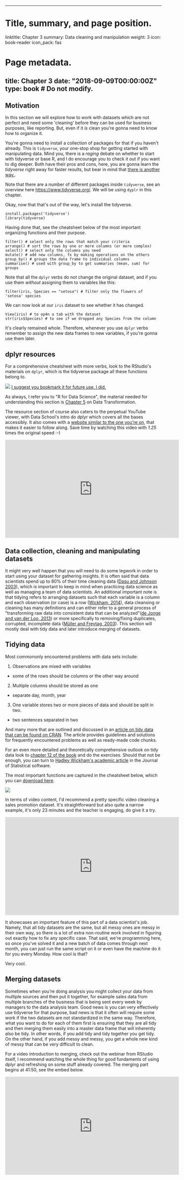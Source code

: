 
---
# Title, summary, and page position.
linktitle: Chapter 3
summary: Data cleaning and manipulation
weight: 3
icon: book-reader
icon_pack: fas

# Page metadata.
title: Chapter 3
date: "2018-09-09T00:00:00Z"
type: book  # Do not modify.
---

## Motivation

In this section we will explore how to work with datasets which are not perfect and need some 'cleaning' before they can be used for business purposes, like reporting. But, even if it _is_ clean you're gonna need to know how to organize it. 

You're gonna need to install a collection of packages for that if you haven't already. This is `tidyverse`, your one-stop shop for getting started with manipulating data. Mind you, there is a _raging_ debate on whether to start with tidyverse or base R, and I do encourage you to check it out if you want to dig deeper. Both have their pros and cons, here, you are gonna learn the _tidyverse_ right away for faster results, but bear in mind that [there is another way.](https://github.com/matloff/TidyverseSkeptic).

Note that there are a number of different packages inside  `tidyverse`, see an overview here https://www.tidyverse.org/. We will be using `dyplr` in this chapter. 

Okay, now that that's out of the way, let's install the tidyverse. 
```
install.packages('tidyverse')
library(tidyverse)
```
Having done that, see the cheatsheet below of the most important organizing functions and their purpose.
```
filter() # select only the rows that match your criteria
arrange() # sort the rows by one or more columns (or more complex)
select() # select only the columns you need
mutate() # add new columns, fx by making operations on the others
group_by() # groups the data frame to individual columns
summarise() # used with group_by to get summaries (mean, sum) for groups
```
Note that all the `dplyr` verbs do not change the original dataset, and if you use them _without_ assigning them to variables like this:
```
filter(iris, Species == "setosa") # filter only the flowers of 'setosa' species
```
We can now look at our `iris` dataset to see whether it has changed.
```
View(iris) # to op4n a tab with the dataset
str(iris$Species) # to see if we dropped any Species from the column
```
It's clearly remained whole. Therefore, whenever you use `dplyr` verbs remember to assign the new data frames to new variables, if you're gonna use them later. 


## dplyr resources

For a comprehensive cheatsheet with more verbs, look to the RStudio's materials on `dplyr`, which is the tidyverse package all these functions belong to. 

![](https://d33wubrfki0l68.cloudfront.net/db69c3d03699d395475d2ac14d64f611054fa9a4/e98f3/wp-content/uploads/2018/08/data-transformation.png)
[I suggest you bookmark it for future use. I did.](https://d33wubrfki0l68.cloudfront.net/db69c3d03699d395475d2ac14d64f611054fa9a4/e98f3/wp-content/uploads/2018/08/data-transformation.png)  

As always, I refer you to "R for Data Science", the material needed for understanding this section is [Chapter 5](https://r4ds.had.co.nz/transform.html) on Data Transformation.

The resource section of course also caters to the perpetual YouTube viewer, with Data School's intro do dplyr which covers all the bases accessibly. It also comes with a [website similar to the one you're on](https://rpubs.com/justmarkham/dplyr-tutorial), that makes it easier to follow along. Save time by watching this video with _1.25_ times the original speed :-)

<iframe width="560" height="315" src="https://www.youtube.com/embed/jWjqLW-u3hc" frameborder="0" allow="accelerometer; autoplay; encrypted-media; gyroscope; picture-in-picture" allowfullscreen></iframe>

## Data collection, cleaning and manipulating datasets
It might very well happen that you will need to do some legwork in order to start using your dataset for gathering insights. It is often said that data scientists spend up to 80% of their time cleaning data ([Dasu and Johnson 2003](https://onlinelibrary.wiley.com/doi/book/10.1002/0471448354)), which is important to keep in mind when practicing data science as well as managing a team of data scientists. An additional important note is that tidying refers to arranging datasets such that each variable is a column and each observation (or case) is a row ([Wickham, 2014](https://www.jstatsoft.org/article/view/v059i10)), data cleansing or cleaning has many definitions and can either refer to a general process of "transforming raw data into consistent data that can be analyzed"([de Jonge and van der Loo, 2013](https://cran.r-project.org/doc/contrib/de_Jonge+van_der_Loo-Introduction_to_data_cleaning_with_R.pdf)) or more specifically to removing/fixing duplicates, corrupted, incomplete data ([Müller and Freytag, 2003](http://www.dbis.informatik.hu-berlin.de/fileadmin/research/papers/techreports/2003-hub_ib_164-mueller.pdf)). This section will mostly deal with tidy data and later introduce merging of datasets. 

## Tidying data 

Most commononly encountered problems with data sets include:  

1. Observations are mixed with variables  
  + some of the rows should be columns or the other way around  
2. Multiple columns should be stored as one  
  + separate day, month, year  
3. One variable stores two or more pieces of data and should be split in two.  
  + two sentences separated in two  

And many more that are outlined and discussed in an [article on tidy data that can be found on CRAN](https://cran.r-project.org/web/packages/tidyr/vignettes/tidy-data.html). The article provides guidelines and solutions for frequently encountered problems as well as ready-made code chunks. 

For an even more detailed and theoretically comprehensive outlook on tidy data look to [chapter 12 of the book](https://r4ds.had.co.nz/tidy-data.html) and do the exercises. Should that not be enough, you can turn to [Hadley Wickham's academic article](https://www.jstatsoft.org/article/view/v059i10) in the Journal of Statistical software.

The most important functions are captured in the cheatsheet below, which you can [download here](https://rstudio.com/wp-content/uploads/2015/02/data-wrangling-cheatsheet.pdf).

![](images/Tidycheat.png)

In terms of video content, I'd recommend a pretty specific video cleaning a sales promotion dataset. It's straightforward but also quite a narrow example, it's only 23 minutes and the teacher is engaging, do give it a try.

<iframe width="560" height="315" src="https://www.youtube.com/embed/wisqb4BFmEY" frameborder="0" allow="accelerometer; autoplay; encrypted-media; gyroscope; picture-in-picture" allowfullscreen></iframe>
  
  
It showcases an important feature of this part of a data scientist's job. Namely, that all tidy datasets are the same, but all messy ones are messy in their own way, so there is a lot of extra non-routine work involved in figuring out exactly how to fix any specific case. That said, we're programming here, so once you've solved it and a new batch of data comes through next month, you can just run the same script on it or even have the machine do it for you every Monday. How cool is that? 

Very cool.

## Merging datasets

Sometimes when you're doing analysis you might collect your data from multiple sources and then put it together, for example sales data from multiple branches of the business that is being sent every week by managers to the data analysis team. Good news is you can very effectively use tidyverse for that purpose, bad news is that it often will require some work if the two datasets are not standardized in the same way. Therefore, what you want to do for each of them first is ensuring that they are all tidy and then merging them easily into a master data frame that will inherently also be tidy. In other words, if you add tidy and tidy together you get tidy. On the other hand, if you add messy and messy, you get a whole new kind of messy that can be very difficult to clean.

For a video introduction to merging, check out the webinar from RStudio itself, I recommend watching the whole thing for good fundaments of using dplyr and refreshing on some stuff already covered. The merging part begins at 41:50, see the embed below.

<iframe width="560" height="315" src="https://www.youtube.com/embed/y9KJmUGc8SE?start=2509" frameborder="0" allow="accelerometer; autoplay; encrypted-media; gyroscope; picture-in-picture" allowfullscreen></iframe>
